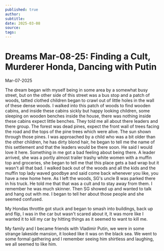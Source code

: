 ```yaml
---
published: true
author: 
subtitle: 
date: 2025-03-08
source: 
tags: 
---
```


# Dreams Mar-08-25: Finding a Cult, Murderer Honda, Dancing with Putin


Mar-07-2025

The dream began with myself being in some area by a somewhat busy street, but on the other side of this street was a bus stop and a patch of woods, tatted clothed children began to crawl out of little holes in the wall of these dense woods. I walked into this patch of woods to find wooden cabins, and inside these cabins sickly but happy looking children, some sleeping on wooden benches inside the house, there was nothing inside these cabins expect little benches. They told me all about there leaders and there group. The forest was dead pines, expect the front wall of trees facing the road and the tops of the pine trees which were alive. The sun shown through those pines. I was approached by a child who was a bit older than the other children, he has dirty blond hair, he began to tell me the name of this settlement and that the leaders would be there soon. He said I would love it here. Something in me got a bad feeling about being there. A leader arrived, she was a portly almost trailer trashy white women with a muffin top and groceries, she began to tell me that this place gets a bad wrap but it wasn't all that bad. I walked back out of the woods and all the kids and the muffin top lady waved goodbye and said come back whenever you like, you have a new home here. As I left the woods, SG's uncle B was parked there in his truck. He told me that that was a cult and to stay away from them. I remember he was much skinner. Then SG showed up and wanted to talk and hang out with me. I began to tell her about those people and she seemed confused.

My Hondas throttle got stuck and began to smash into buildings, back up and flip, I was in the car but wasn't scared  about it, It was more like I wanted it to kill my car by hitting things as it seemed to want to kill me.

My family and I became friends with Vladimir Putin, we were in some strange lakeside mansion, it looked like it was on the black sea. We went to some formal gathering and I remember seeing him shirtless and laughing, we all seemed to like him.
